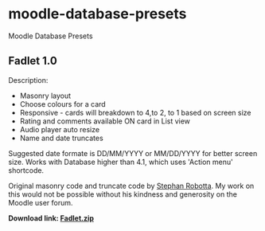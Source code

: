 # moodle-database-presets
Moodle Database Presets

## Fadlet 1.0
Description:
* Masonry layout
* Choose colours for a card
* Responsive - cards will breakdown to 4,to 2, to 1 based on screen size
* Rating and comments available ON card in List view
* Audio player auto resize
* Name and date truncates

Suggested date formate is DD/MM/YYYY or MM/DD/YYYY for better screen size. Works with Database higher than 4.1, which uses 'Action menu' shortcode.

Original masonry code and truncate code by [Stephan Robotta](https://github.com/srobotta). My work on this would not be possible without his kindness and generosity on the Moodle user forum.

**Download link: [Fadlet.zip](https://github.com/michelledoyle1/moodle-database-presets/raw/main/Fadlet%201.0%20.zip)**
